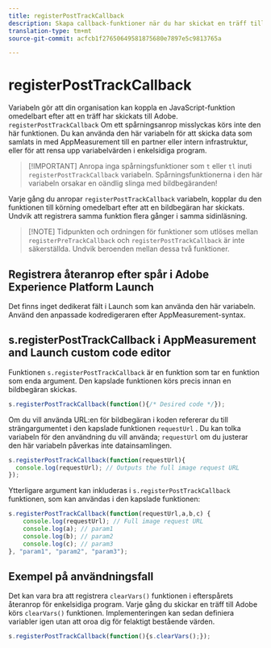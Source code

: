 ```yaml
---
title: registerPostTrackCallback
description: Skapa callback-funktioner när du har skickat en träff till Adobe.
translation-type: tm+mt
source-git-commit: acfcb1f27650649581875680e7897e5c9813765a

---
```



# registerPostTrackCallback

Variabeln gör att din organisation kan koppla en JavaScript-funktion omedelbart efter att en träff har skickats till Adobe. `registerPostTrackCallback` Om ett spårningsanrop misslyckas körs inte den här funktionen. Du kan använda den här variabeln för att skicka data som samlats in med AppMeasurement till en partner eller intern infrastruktur, eller för att rensa upp variabelvärden i enkelsidiga program.

> [!IMPORTANT] Anropa inga spårningsfunktioner som `t` eller `tl` inuti `registerPostTrackCallback` variabeln. Spårningsfunktionerna i den här variabeln orsakar en oändlig slinga med bildbegäranden!

Varje gång du anropar `registerPostTrackCallback` variabeln, kopplar du den funktionen till körning omedelbart efter att en bildbegäran har skickats. Undvik att registrera samma funktion flera gånger i samma sidinläsning.

> [!NOTE] Tidpunkten och ordningen för funktioner som utlöses mellan `registerPreTrackCallback` och `registerPostTrackCallback` är inte säkerställda. Undvik beroenden mellan dessa två funktioner.

## Registrera återanrop efter spår i Adobe Experience Platform Launch

Det finns inget dedikerat fält i Launch som kan använda den här variabeln. Använd den anpassade kodredigeraren efter AppMeasurement-syntax.

## s.registerPostTrackCallback i AppMeasurement and Launch custom code editor

Funktionen `s.registerPostTrackCallback` är en funktion som tar en funktion som enda argument. Den kapslade funktionen körs precis innan en bildbegäran skickas.

```js
s.registerPostTrackCallback(function(){/* Desired code */});
```

Om du vill använda URL:en för bildbegäran i koden refererar du till strängargumentet i den kapslade funktionen `requestUrl` . Du kan tolka variabeln för den användning du vill använda; `requestUrl` om du justerar den här variabeln påverkas inte datainsamlingen.

```js
s.registerPostTrackCallback(function(requestUrl){
  console.log(requestUrl); // Outputs the full image request URL
});
```

Ytterligare argument kan inkluderas i `s.registerPostTrackCallback` funktionen, som kan användas i den kapslade funktionen:

```js
s.registerPostTrackCallback(function(requestUrl,a,b,c) {
    console.log(requestUrl); // Full image request URL
    console.log(a); // param1
    console.log(b); // param2
    console.log(c); // param3
}, "param1", "param2", "param3");
```

## Exempel på användningsfall

Det kan vara bra att registrera `clearVars()` funktionen i efterspårets återanrop för enkelsidiga program. Varje gång du skickar en träff till Adobe körs `clearVars()` funktionen. Implementeringen kan sedan definiera variabler igen utan att oroa dig för felaktigt bestående värden.

```js
s.registerPostTrackCallback(function(){s.clearVars();});
```
